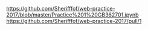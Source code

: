 https://github.com/Sherifffof/web-practice-2017/blob/master/Practice%201%20GB362701.ipynb
https://github.com/Sherifffof/web-practice-2017/pull/1
